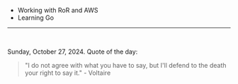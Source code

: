 - Working with RoR and AWS
- Learning Go

---

<br>

<!-- quote_marker -->
Sunday, October 27, 2024. Quote of the day:

> "I do not agree with what you have to say, but I'll defend to the death your right to say it." - Voltaire

